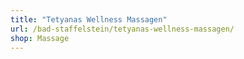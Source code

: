 ```yaml
---
title: "Tetyanas Wellness Massagen"
url: /bad-staffelstein/tetyanas-wellness-massagen/
shop: Massage
---
```

